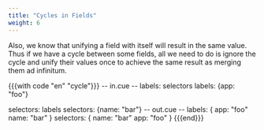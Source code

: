 ```yaml
---
title: "Cycles in Fields"
weight: 6
---
```


Also, we know that unifying a field with itself will result in the same value.
Thus if we have a cycle between some fields, all we need to do is ignore
the cycle and unify their values once to achieve the same result as
merging them ad infinitum.

{{{with code "en" "cycle"}}}
-- in.cue --
labels: selectors
labels: {app: "foo"}

selectors: labels
selectors: {name: "bar"}
-- out.cue --
labels: {
    app:  "foo"
    name: "bar"
}
selectors: {
    name: "bar"
    app:  "foo"
}
{{{end}}}

